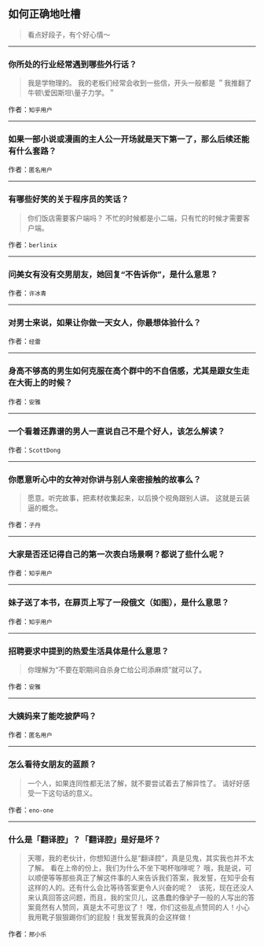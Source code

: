 ## 如何正确地吐槽

> 看点好段子，有个好心情～


 
---

### 你所处的行业经常遇到哪些外行话？

> 我是学物理的。
> 我的老板们经常会收到一些信，开头一般都是
> ＂我推翻了牛顿\爱因斯坦\量子力学。＂


作者：`知乎用户`

---

### 如果一部小说或漫画的主人公一开场就是天下第一了，那么后续还能有什么套路？

> 


作者：`匿名用户`

---

### 有哪些好笑的关于程序员的笑话？

> 你们饭店需要客户端吗？
> 不忙的时候都是小二端，只有忙的时候才需要客户端。


作者：`berlinix`

---

### 问美女有没有交男朋友，她回复“不告诉你”，是什么意思？

> 


作者：`许冰青`

---

### 对男士来说，如果让你做一天女人，你最想体验什么？

> 


作者：`经雷`

---

### 身高不够高的男生如何克服在高个群中的不自信感，尤其是跟女生走在大街上的时候？

> 


作者：`安雅`

---

### 一个看着还靠谱的男人一直说自己不是个好人，该怎么解读？

> 


作者：`ScottDong`

---

### 你愿意听心中的女神对你讲与别人亲密接触的故事么？

> 愿意。听完故事，把素材收集起来，以后换个视角跟别人讲。
> 这就是云装逼的概念。


作者：`子丹`

---

### 大家是否还记得自己的第一次表白场景啊？都说了些什么呢？

> 


作者：`知乎用户`

---

### 妹子送了本书，在扉页上写了一段俄文（如图），是什么意思？

> 


作者：`知乎用户`

---

### 招聘要求中提到的热爱生活具体是什么意思？

> 你理解为“不要在职期间自杀身亡给公司添麻烦”就可以了。


作者：`安雅`

---

### 大姨妈来了能吃披萨吗？

> 


作者：`匿名用户`

---

### 怎么看待女朋友的蓝颜？

> 一个人，如果连同性都无法了解，就不要尝试着去了解异性了。
> 请好好感受一下这句话的意义。


作者：`eno-one`

---

### 什么是「翻译腔」？「翻译腔」是好是坏？

> 天哪，我的老伙计，你想知道什么是“翻译腔”，真是见鬼，其实我也并不太了解。
> 看在上帝的份上，我们为什么不坐下喝杯咖啡呢？
> 哦，我是说，可以顺便等等那些真正了解这件事的人来告诉我们答案，我发誓，在知乎会有这样的人的。还有什么会比等待答案更令人兴奋的呢？
>  
> 该死，现在还没人来认真回答这问题，而且，我的宝贝儿，这愚蠢的像驴子一般的人写出的答案竟然有人赞同，真是太不可思议了！
> 嘿，你们这些乱点赞同的人！小心我用靴子狠狠踢你们的屁股！我发誓我真的会这样做！


作者：`邢小乐`